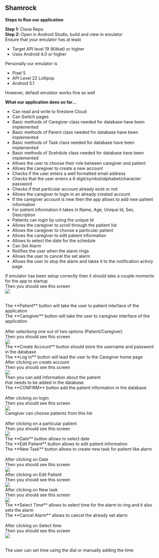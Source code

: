 ## Shamrock 

**Steps to Run our application**

**Step 1:** Clone Repo<br> 
**Step 2:** Open in Android Studio, build and view in emulator<br>Ensure that your emulator has at least<br>
<ul>
    <li>Target API level 19 (Kitkat) or higher</li>
    <li>Uses Android 4.0 or higher</li>
</ul>

Personally our emulator is 
<ul>
    <li>Pixel 5</li>
    <li>API Level 22 Lollipop</li>
    <li>Android 5.1</li>
</ul>

However, default emulator works fine as well 

**What our application does so far...**
<ul>
    <li>Can read and write to firestore Cloud</li>
    <li>Can Switch pages</li>
    <li>Basic methods of Caregiver class needed for database have been implemented </li>
    <li>Basic methods of Parent class needed for database have been implemented </li>
    <li>Basic methods of Task class needed for database have been implemented </li>
    <li>Basic methods of Scehdule class needed for database have been implemented </li>
    <li>Allows the user to choose their role between caregiver and patient </li>
    <li>Allows the caregiver to create a new account </li>
    <li>Checks if the user enters a well formatted email address </li>
    <li>Checks that the user enters a 6 digit/symbol/alphabet/character password </li>
    <li>Checks if that particular account already exist or not </li>
    <li>Allows the caregiver to login in an already created account </li>
    <li>If the caregiver account is new then the app allows to add new patient information </li>
    <li>For patient information it takes in Name, Age, Unique Id, Sex, Description </li>
    <li>Patients can login by using the unique Id </li>
    <li>Allows the caregiver to scroll through the patient list </li>
    <li>Allows the caregiver to choose a particular patient </li>
    <li>Allows the caregiver to edit patient information </li>
    <li>Allows to select the date for the schedule </li>
    <li>Can Set Alarm </li>
    <li>Notifies the user when the alarm rings </li>
    <li>Allows the user to cancel the set alarm </li>
    <li>Allows the user to stop the alarm and takes it to the notification activiy page </li>
    
</ul>

If emulator has been setup correctly then it should take a couple moments for the app to startup<br>
Then you should see this screen<br>
<img src= "login.png">

<br>
The **Patient** button will take the user to patient interface of the application<br>
The **Caregiver** button will take the user to caregiver interface of the application <br>

</ul>

<br>
After selectiong one out of two options (Patient/Caregiver)<br>
Then you should see this screen<br>
<img src= "login.png">

<br>
The **Create Account** button should store the username and password in the database<br>
The **Log In** button will lead the user to the Caregiver home page

</ul>

<br>
After clicking on create account<br>
Then you should see this screen<br>
<img src= "login.png">

<br>
Then you can add information about the patient<br>
that needs to be added in the database<br>
The **CONFIRM** button add the patient information in the database<br>

</ul>

<br>
After clicking on login<br>
Then you should see this screen<br>
<img src= "login.png">

<br>
Caregiver can choose patients from this list<br>

</ul>
<br>
After clicking on a particular patient<br>
Then you should see this screen<br>
<img src= "login.png">

<br>
The **Date** button allows to select date<br>
The **Edit Patient** button allows to edit patient information<br>
The **New Task** button allows to create new task for patient like alarm<br>

</ul>
<br>
After clicking on Date<br>
Then you should see this screen<br>
<img src= "login.png">

</ul>
<br>
After clicking on Edit Patient<br>
Then you should see this screen<br>
<img src= "login.png">

</ul>
<br>
After clicking on New task<br>
Then you should see this screen<br>
<img src= "login.png">

<br>
The **Select Time** allows to select time for the alarm to ring and it also sets the alarm<br>
The **Cancel Alarm** allows to cancel the already set alarm<br>

</ul>
<br>
After clicking on Select time <br>
Then you should see this screen<br>
<img src= "login.png">

<br> The user can set time using the dial or manually adding the time<br>
